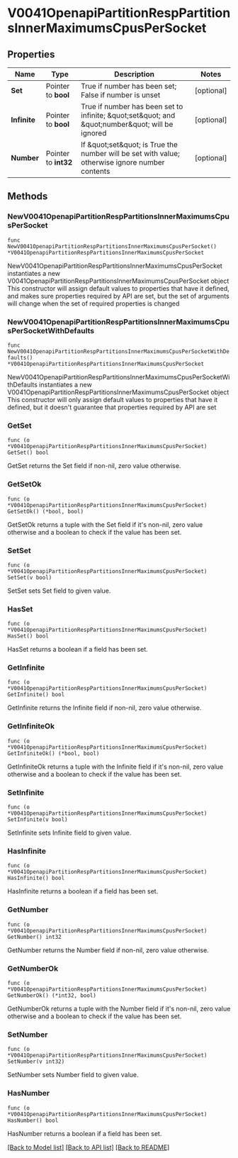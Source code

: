 # V0041OpenapiPartitionRespPartitionsInnerMaximumsCpusPerSocket

## Properties

Name | Type | Description | Notes
------------ | ------------- | ------------- | -------------
**Set** | Pointer to **bool** | True if number has been set; False if number is unset | [optional] 
**Infinite** | Pointer to **bool** | True if number has been set to infinite; \&quot;set\&quot; and \&quot;number\&quot; will be ignored | [optional] 
**Number** | Pointer to **int32** | If \&quot;set\&quot; is True the number will be set with value; otherwise ignore number contents | [optional] 

## Methods

### NewV0041OpenapiPartitionRespPartitionsInnerMaximumsCpusPerSocket

`func NewV0041OpenapiPartitionRespPartitionsInnerMaximumsCpusPerSocket() *V0041OpenapiPartitionRespPartitionsInnerMaximumsCpusPerSocket`

NewV0041OpenapiPartitionRespPartitionsInnerMaximumsCpusPerSocket instantiates a new V0041OpenapiPartitionRespPartitionsInnerMaximumsCpusPerSocket object
This constructor will assign default values to properties that have it defined,
and makes sure properties required by API are set, but the set of arguments
will change when the set of required properties is changed

### NewV0041OpenapiPartitionRespPartitionsInnerMaximumsCpusPerSocketWithDefaults

`func NewV0041OpenapiPartitionRespPartitionsInnerMaximumsCpusPerSocketWithDefaults() *V0041OpenapiPartitionRespPartitionsInnerMaximumsCpusPerSocket`

NewV0041OpenapiPartitionRespPartitionsInnerMaximumsCpusPerSocketWithDefaults instantiates a new V0041OpenapiPartitionRespPartitionsInnerMaximumsCpusPerSocket object
This constructor will only assign default values to properties that have it defined,
but it doesn't guarantee that properties required by API are set

### GetSet

`func (o *V0041OpenapiPartitionRespPartitionsInnerMaximumsCpusPerSocket) GetSet() bool`

GetSet returns the Set field if non-nil, zero value otherwise.

### GetSetOk

`func (o *V0041OpenapiPartitionRespPartitionsInnerMaximumsCpusPerSocket) GetSetOk() (*bool, bool)`

GetSetOk returns a tuple with the Set field if it's non-nil, zero value otherwise
and a boolean to check if the value has been set.

### SetSet

`func (o *V0041OpenapiPartitionRespPartitionsInnerMaximumsCpusPerSocket) SetSet(v bool)`

SetSet sets Set field to given value.

### HasSet

`func (o *V0041OpenapiPartitionRespPartitionsInnerMaximumsCpusPerSocket) HasSet() bool`

HasSet returns a boolean if a field has been set.

### GetInfinite

`func (o *V0041OpenapiPartitionRespPartitionsInnerMaximumsCpusPerSocket) GetInfinite() bool`

GetInfinite returns the Infinite field if non-nil, zero value otherwise.

### GetInfiniteOk

`func (o *V0041OpenapiPartitionRespPartitionsInnerMaximumsCpusPerSocket) GetInfiniteOk() (*bool, bool)`

GetInfiniteOk returns a tuple with the Infinite field if it's non-nil, zero value otherwise
and a boolean to check if the value has been set.

### SetInfinite

`func (o *V0041OpenapiPartitionRespPartitionsInnerMaximumsCpusPerSocket) SetInfinite(v bool)`

SetInfinite sets Infinite field to given value.

### HasInfinite

`func (o *V0041OpenapiPartitionRespPartitionsInnerMaximumsCpusPerSocket) HasInfinite() bool`

HasInfinite returns a boolean if a field has been set.

### GetNumber

`func (o *V0041OpenapiPartitionRespPartitionsInnerMaximumsCpusPerSocket) GetNumber() int32`

GetNumber returns the Number field if non-nil, zero value otherwise.

### GetNumberOk

`func (o *V0041OpenapiPartitionRespPartitionsInnerMaximumsCpusPerSocket) GetNumberOk() (*int32, bool)`

GetNumberOk returns a tuple with the Number field if it's non-nil, zero value otherwise
and a boolean to check if the value has been set.

### SetNumber

`func (o *V0041OpenapiPartitionRespPartitionsInnerMaximumsCpusPerSocket) SetNumber(v int32)`

SetNumber sets Number field to given value.

### HasNumber

`func (o *V0041OpenapiPartitionRespPartitionsInnerMaximumsCpusPerSocket) HasNumber() bool`

HasNumber returns a boolean if a field has been set.


[[Back to Model list]](../README.md#documentation-for-models) [[Back to API list]](../README.md#documentation-for-api-endpoints) [[Back to README]](../README.md)


